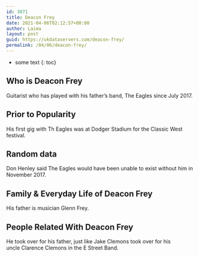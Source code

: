 ```yaml
---
id: 3071
title: Deacon Frey
date: 2021-04-06T02:12:57+00:00
author: Laima
layout: post
guid: https://ukdataservers.com/deacon-frey/
permalink: /04/06/deacon-frey/
---
```


* some text
{: toc}


## Who is Deacon Frey
                  
                  
                  
Guitarist who has played with his father&#8217;s band, The Eagles since July 2017.
                  
              
            
              
            
                
                
                
## Prior to Popularity
                  
                  
                  
His first gig with Th Eagles was at Dodger Stadium for the Classic West festival.
                  
              
            
              
            
                
                
                
## Random data
                  
                  
                  
Don Henley said The Eagles would have been unable to exist without him in November 2017.
                  
              
            
              
            
                
                
                
## Family & Everyday Life of Deacon Frey
                  
                  
                  
His father is musician Glenn Frey.
                  
              
            
              
            
                
                
                
## People Related With Deacon Frey
                  
                  
                  
He took over for his father, just like Jake Clemons took over for his uncle Clarence Clemons in the E Street Band. 
                  
              
            
              
            
                
              
            
              
              
            
            
              
            
          
          
          